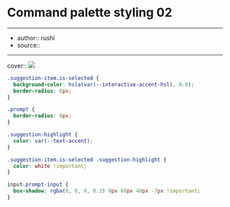 

# Command palette styling 02

---

- author:: rushi
- source::

---

cover:: ![](https://i.imgur.com/bnqAiaJ.gif)

```css
.suggestion-item.is-selected {
  background-color: hsla(var(--interactive-accent-hsl), 0.8);
  border-radius: 6px;
}

.prompt {
  border-radius: 8px;
}

.suggestion-highlight {
  color: var(--text-accent);
}

.suggestion-item.is-selected .suggestion-highlight {
  color: white !important;
}

input.prompt-input {
  box-shadow: rgba(0, 0, 0, 0.2) 0px 60px 40px -7px !important;
}
```
